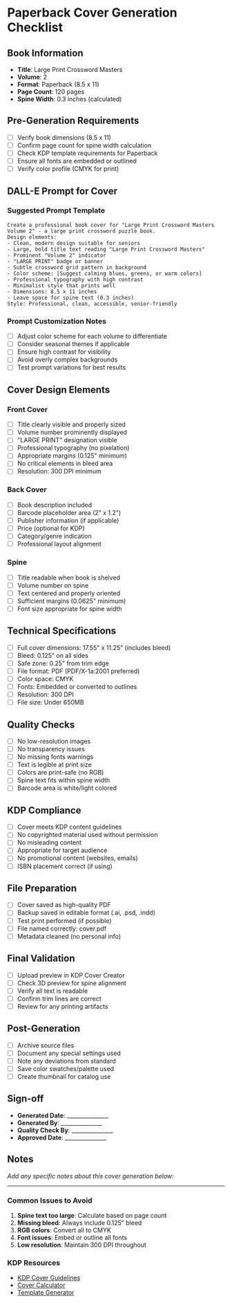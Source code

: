 # Paperback Cover Generation Checklist

## Book Information
- **Title**: Large Print Crossword Masters
- **Volume**: 2
- **Format**: Paperback (8.5 x 11)
- **Page Count**: 120 pages
- **Spine Width**: 0.3 inches (calculated)

## Pre-Generation Requirements
- [ ] Verify book dimensions (8.5 x 11)
- [ ] Confirm page count for spine width calculation
- [ ] Check KDP template requirements for Paperback
- [ ] Ensure all fonts are embedded or outlined
- [ ] Verify color profile (CMYK for print)

## DALL-E Prompt for Cover

### Suggested Prompt Template
```
Create a professional book cover for "Large Print Crossword Masters Volume 2" - a large print crossword puzzle book. 
Design elements:
- Clean, modern design suitable for seniors
- Large, bold title text reading "Large Print Crossword Masters"
- Prominent "Volume 2" indicator
- "LARGE PRINT" badge or banner
- Subtle crossword grid pattern in background
- Color scheme: [Suggest calming blues, greens, or warm colors]
- Professional typography with high contrast
- Minimalist style that prints well
- Dimensions: 8.5 x 11 inches
- Leave space for spine text (0.3 inches)
Style: Professional, clean, accessible, senior-friendly
```

### Prompt Customization Notes
- [ ] Adjust color scheme for each volume to differentiate
- [ ] Consider seasonal themes if applicable
- [ ] Ensure high contrast for visibility
- [ ] Avoid overly complex backgrounds
- [ ] Test prompt variations for best results

## Cover Design Elements

### Front Cover
- [ ] Title clearly visible and properly sized
- [ ] Volume number prominently displayed
- [ ] "LARGE PRINT" designation visible
- [ ] Professional typography (no pixelation)
- [ ] Appropriate margins (0.125" minimum)
- [ ] No critical elements in bleed area
- [ ] Resolution: 300 DPI minimum

### Back Cover
- [ ] Book description included
- [ ] Barcode placeholder area (2" x 1.2")
- [ ] Publisher information (if applicable)
- [ ] Price (optional for KDP)
- [ ] Category/genre indication
- [ ] Professional layout alignment

### Spine
- [ ] Title readable when book is shelved
- [ ] Volume number on spine
- [ ] Text centered and properly oriented
- [ ] Sufficient margins (0.0625" minimum)
- [ ] Font size appropriate for spine width

## Technical Specifications
- [ ] Full cover dimensions: 17.55" x 11.25" (includes bleed)
- [ ] Bleed: 0.125" on all sides
- [ ] Safe zone: 0.25" from trim edge
- [ ] File format: PDF (PDF/X-1a:2001 preferred)
- [ ] Color space: CMYK
- [ ] Fonts: Embedded or converted to outlines
- [ ] Resolution: 300 DPI
- [ ] File size: Under 650MB

## Quality Checks
- [ ] No low-resolution images
- [ ] No transparency issues
- [ ] No missing fonts warnings
- [ ] Text is legible at print size
- [ ] Colors are print-safe (no RGB)
- [ ] Spine text fits within spine width
- [ ] Barcode area is white/light colored

## KDP Compliance
- [ ] Cover meets KDP content guidelines
- [ ] No copyrighted material used without permission
- [ ] No misleading content
- [ ] Appropriate for target audience
- [ ] No promotional content (websites, emails)
- [ ] ISBN placement correct (if using)

## File Preparation
- [ ] Cover saved as high-quality PDF
- [ ] Backup saved in editable format (.ai, .psd, .indd)
- [ ] Test print performed (if possible)
- [ ] File named correctly: cover.pdf
- [ ] Metadata cleaned (no personal info)

## Final Validation
- [ ] Upload preview in KDP Cover Creator
- [ ] Check 3D preview for spine alignment
- [ ] Verify all text is readable
- [ ] Confirm trim lines are correct
- [ ] Review for any printing artifacts

## Post-Generation
- [ ] Archive source files
- [ ] Document any special settings used
- [ ] Note any deviations from standard
- [ ] Save color swatches/palette used
- [ ] Create thumbnail for catalog use

## Sign-off
- **Generated Date**: _______________
- **Generated By**: _______________
- **Quality Check By**: _______________
- **Approved Date**: _______________

## Notes
_Add any specific notes about this cover generation below:_

---

### Common Issues to Avoid
1. **Spine text too large**: Calculate based on page count
2. **Missing bleed**: Always include 0.125" bleed
3. **RGB colors**: Convert all to CMYK
4. **Font issues**: Embed or outline all fonts
5. **Low resolution**: Maintain 300 DPI throughout

### KDP Resources
- [KDP Cover Guidelines](https://kdp.amazon.com/help/topic/G201953020)
- [Cover Calculator](https://kdp.amazon.com/cover-calculator)
- [Template Generator](https://kdp.amazon.com/template-generator)